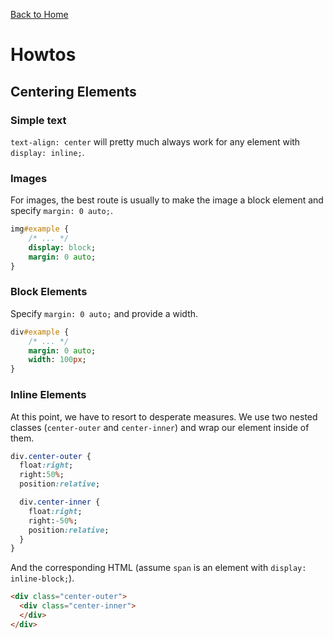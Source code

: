 [Back to Home](../../README.md)

# Howtos

## Centering Elements

### Simple text

`text-align: center` will pretty much always work for any element with `display: inline;`.

### Images

For images, the best route is usually to make the image a block element and specify `margin: 0 auto;`.

```sass
img#example {
    /* ... */
    display: block;
    margin: 0 auto;
}
```

### Block Elements

Specify `margin: 0 auto;` and provide a width.

```sass
div#example {
    /* ... */
    margin: 0 auto;
    width: 100px;
}
```

### Inline Elements

At this point, we have to resort to desperate measures. We use two nested classes (`center-outer` and `center-inner`) and wrap our element inside of them.

```sass
div.center-outer {
  float:right;
  right:50%;
  position:relative;

  div.center-inner {
    float:right;
    right:-50%;
    position:relative;
  }
}
```

And the corresponding HTML (assume `span` is an element with `display: inline-block;`).

```html
<div class="center-outer">
  <div class="center-inner">
  </div>
</div>
```

